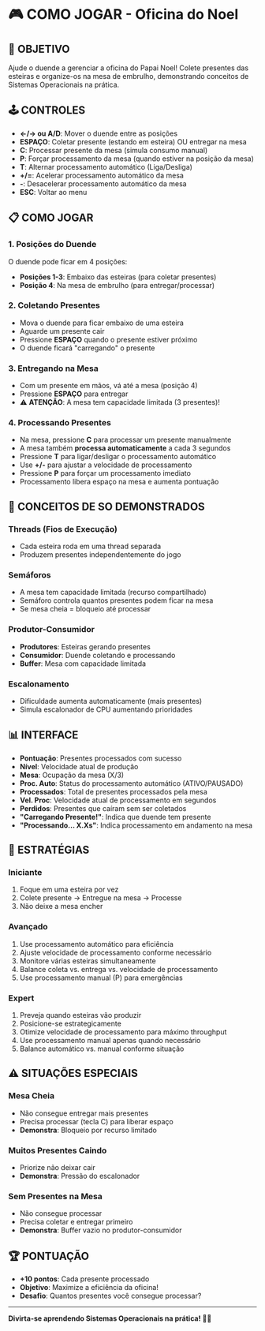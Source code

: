 # 🎮 COMO JOGAR - Oficina do Noel

## 🎯 **OBJETIVO**
Ajude o duende a gerenciar a oficina do Papai Noel! Colete presentes das esteiras e organize-os na mesa de embrulho, demonstrando conceitos de Sistemas Operacionais na prática.

## 🕹️ **CONTROLES**
- **←/→ ou A/D**: Mover o duende entre as posições
- **ESPAÇO**: Coletar presente (estando em esteira) OU entregar na mesa
- **C**: Processar presente da mesa (simula consumo manual)
- **P**: Forçar processamento da mesa (quando estiver na posição da mesa)
- **T**: Alternar processamento automático (Liga/Desliga)
- **+/=**: Acelerar processamento automático da mesa
- **-**: Desacelerar processamento automático da mesa
- **ESC**: Voltar ao menu

## 📋 **COMO JOGAR**

### 1. **Posições do Duende**
O duende pode ficar em 4 posições:
- **Posições 1-3**: Embaixo das esteiras (para coletar presentes)
- **Posição 4**: Na mesa de embrulho (para entregar/processar)

### 2. **Coletando Presentes**
- Mova o duende para ficar embaixo de uma esteira
- Aguarde um presente cair
- Pressione **ESPAÇO** quando o presente estiver próximo
- O duende ficará "carregando" o presente

### 3. **Entregando na Mesa**
- Com um presente em mãos, vá até a mesa (posição 4)
- Pressione **ESPAÇO** para entregar
- ⚠️ **ATENÇÃO**: A mesa tem capacidade limitada (3 presentes)!

### 4. **Processando Presentes**
- Na mesa, pressione **C** para processar um presente manualmente
- A mesa também **processa automaticamente** a cada 3 segundos
- Pressione **T** para ligar/desligar o processamento automático
- Use **+/-** para ajustar a velocidade de processamento
- Pressione **P** para forçar um processamento imediato
- Processamento libera espaço na mesa e aumenta pontuação

## 🧠 **CONCEITOS DE SO DEMONSTRADOS**

### **Threads (Fios de Execução)**
- Cada esteira roda em uma thread separada
- Produzem presentes independentemente do jogo

### **Semáforos**
- A mesa tem capacidade limitada (recurso compartilhado)
- Semáforo controla quantos presentes podem ficar na mesa
- Se mesa cheia = bloqueio até processar

### **Produtor-Consumidor**
- **Produtores**: Esteiras gerando presentes
- **Consumidor**: Duende coletando e processando
- **Buffer**: Mesa com capacidade limitada

### **Escalonamento**
- Dificuldade aumenta automaticamente (mais presentes)
- Simula escalonador de CPU aumentando prioridades

## 📊 **INTERFACE**
- **Pontuação**: Presentes processados com sucesso
- **Nível**: Velocidade atual de produção
- **Mesa**: Ocupação da mesa (X/3)
- **Proc. Auto**: Status do processamento automático (ATIVO/PAUSADO)
- **Processados**: Total de presentes processados pela mesa
- **Vel. Proc**: Velocidade atual de processamento em segundos
- **Perdidos**: Presentes que caíram sem ser coletados
- **"Carregando Presente!"**: Indica que duende tem presente
- **"Processando... X.Xs"**: Indica processamento em andamento na mesa

## 🎯 **ESTRATÉGIAS**

### **Iniciante**
1. Foque em uma esteira por vez
2. Colete presente → Entregue na mesa → Processe
3. Não deixe a mesa encher

### **Avançado**
1. Use processamento automático para eficiência
2. Ajuste velocidade de processamento conforme necessário
3. Monitore várias esteiras simultaneamente
4. Balance coleta vs. entrega vs. velocidade de processamento
5. Use processamento manual (P) para emergências

### **Expert**
1. Preveja quando esteiras vão produzir
2. Posicione-se estrategicamente
3. Otimize velocidade de processamento para máximo throughput
4. Use processamento manual apenas quando necessário
5. Balance automático vs. manual conforme situação

## ⚠️ **SITUAÇÕES ESPECIAIS**

### **Mesa Cheia**
- Não consegue entregar mais presentes
- Precisa processar (tecla C) para liberar espaço
- **Demonstra**: Bloqueio por recurso limitado

### **Muitos Presentes Caindo**
- Priorize não deixar cair
- **Demonstra**: Pressão do escalonador

### **Sem Presentes na Mesa**
- Não consegue processar
- Precisa coletar e entregar primeiro
- **Demonstra**: Buffer vazio no produtor-consumidor

## 🏆 **PONTUAÇÃO**
- **+10 pontos**: Cada presente processado
- **Objetivo**: Maximize a eficiência da oficina!
- **Desafio**: Quantos presentes você consegue processar?

---
**Divirta-se aprendendo Sistemas Operacionais na prática! 🎄🎁**
